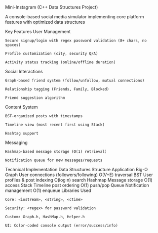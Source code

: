 Mini-Instagram (C++ Data Structures Project)

A console-based social media simulator implementing core platform features with optimized data structures

Key Features
User Management

    Secure signup/login with regex password validation (8+ chars, no spaces)

    Profile customization (city, security Q/A)

    Activity status tracking (online/offline duration)

Social Interactions

    Graph-based friend system (follow/unfollow, mutual connections)

    Relationship tagging (Friends, Family, Blocked)

    Friend suggestion algorithm

Content System

    BST-organized posts with timestamps

    Timeline view (most recent first using Stack)

    Hashtag support

Messaging

    Hashmap-based message storage (O(1) retrieval)

    Notification queue for new messages/requests

Technical Implementation
Data Structures
Structure	Application	Big-O
Graph	User connections (followers/following)	O(V+E) traversal
BST	User profiles & post indexing	O(log n) search
Hashmap	Message storage	O(1) access
Stack	Timeline post ordering	O(1) push/pop
Queue	Notification management	O(1) enqueue
Libraries Used

    Core: <iostream>, <string>, <ctime>

    Security: <regex> for password validation

    Custom: Graph.h, HashMap.h, Helper.h

    UI: Color-coded console output (error/success/info)
